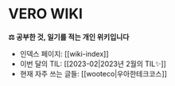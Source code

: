 # VERO WIKI

**⚖️ 공부한 것, 일기를 적는 개인 위키입니다**

* 인덱스 페이지: [[wiki-index]]
* 이번 달의 TIL: [[2023-02|2023년 2월의 TIL✨]]
* 현재 자주 쓰는 글들: [[wooteco|우아한테크코스]]

